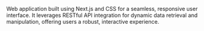 Web application built using Next.js and CSS for a seamless, responsive user
interface. It leverages RESTful API integration for dynamic data retrieval and
manipulation, offering users a robust, interactive experience.
